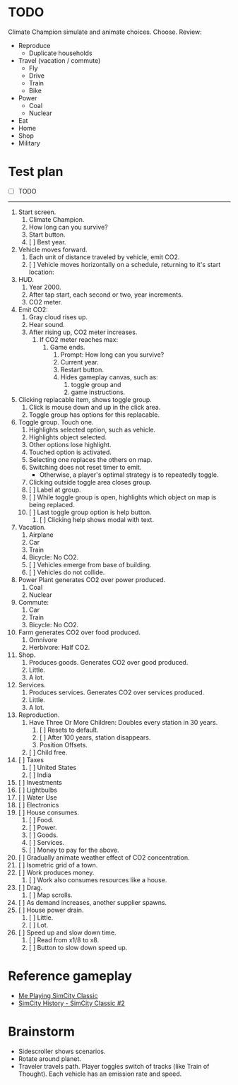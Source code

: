 # TODO
Climate Champion simulate and animate choices. Choose. Review:
- Reproduce
    - Duplicate households
- Travel (vacation / commute)
    - Fly
    - Drive
    - Train
    - Bike
- Power
    - Coal
    - Nuclear
- Eat
- Home
- Shop
- Military

# Test plan

- [ ] TODO
---

1. Start screen.
    1. Climate Champion.
    1. How long can you survive?
    1. Start button.
    1. [ ] Best year.
1. Vehicle moves forward.
    1. Each unit of distance traveled by vehicle, emit CO2.
    1. [ ] Vehicle moves horizontally on a schedule, returning to it's start location:
1. HUD.
    1. Year 2000.
    1. After tap start, each second or two, year increments.
    1. CO2 meter.
1. Emit CO2:
    1. Gray cloud rises up.
    1. Hear sound.
    1. After rising up, CO2 meter increases.
        1. If CO2 meter reaches max:
            1. Game ends.
                1. Prompt: How long can you survive?
                1. Current year.
                1. Restart button.
                1. Hides gameplay canvas, such as:
                    1. toggle group and
                    1. game instructions.
1. Clicking replacable item, shows toggle group.
    1. Click is mouse down and up in the click area.
    1. Toggle group has options for this replacable.
1. Toggle group. Touch one.
    1. Highlights selected option, such as vehicle.
    1. Highlights object selected.
    1. Other options lose highlight.
    1. Touched option is activated.
    1. Selecting one replaces the others on map.
    1. Switching does not reset timer to emit.
        - Otherwise, a player's optimal strategy is to repeatedly toggle.
    1. Clicking outside toggle area closes group.
    1. [ ] Label at group.
    1. [ ] While toggle group is open, highlights which object on map is being replaced.
    1. [ ] Last toggle group option is help button.
        1. [ ] Clicking help shows modal with text.
1. Vacation.
    1. Airplane
    1. Car
    1. Train
    1. Bicycle: No CO2.
    1. [ ] Vehicles emerge from base of building.
    1. [ ] Vehicles do not collide.
1. Power Plant generates CO2 over power produced.
    1. Coal
    1. Nuclear
1. Commute:
    1. Car
    1. Train
    1. Bicycle: No CO2.
1. Farm generates CO2 over food produced.
    1. Omnivore
    1. Herbivore: Half CO2.
1. Shop.
    1. Produces goods. Generates CO2 over good produced.
    1. Little.
    1. A lot.
1. Services.
    1. Produces services. Generates CO2 over services produced.
    1. Little.
    1. A lot.
1. Reproduction.
    1. Have Three Or More Children: Doubles every station in 30 years.
        1. [ ] Resets to default.
        1. [ ] After 100 years, station disappears.
        1. Position Offsets.
    1. [ ] Child free.
1. [ ] Taxes
    1. [ ] United States
    1. [ ] India
1. [ ] Investments
1. [ ] Lightbulbs
1. [ ] Water Use
1. [ ] Electronics
1. [ ] House consumes.
    1. [ ] Food.
    1. [ ] Power.
    1. [ ] Goods.
    1. [ ] Services.
    1. [ ] Money to pay for the above.
1. [ ] Gradually animate weather effect of CO2 concentration.
1. [ ] Isometric grid of a town.
1. [ ] Work produces money.
    1. [ ] Work also consumes resources like a house.
1. [ ] Drag.
    1. [ ] Map scrolls.
1. [ ] As demand increases, another supplier spawns.
1. [ ] House power drain.
    1. [ ] Little.
    1. [ ] Lot.
1. [ ] Speed up and slow down time.
    1. [ ] Read from x1/8 to x8.
    1. [ ] Button to slow down speed up.

# Reference gameplay

- [Me Playing SimCity Classic](https://www.youtube.com/watch?v=OKI2SI9mp8I)
- [SimCity History - SimCity Classic #2](https://www.youtube.com/watch?v=z8TS_0cDFBw)

# Brainstorm

- Sidescroller shows scenarios.
- Rotate around planet.
- Traveler travels path. Player toggles switch of tracks (like Train of Thought). Each vehicle has an emission rate and speed.
